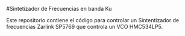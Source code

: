#Sintetizador de Frecuencias en banda Ku 

Este repositorio contiene el código para controlar un Sintentizador de frecuencias Zarlink SP5769 que controla un VCO HMC534LP5.




